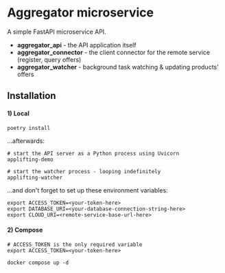 # Aggregator microservice
A simple FastAPI microservice API.

* **aggregator_api** - the API application itself
* **aggregator_connector** - the client connector for the remote service (register, query offers)
* **aggregator_watcher** - background task watching & updating products' offers

## Installation

#### 1) Local

```shell
poetry install
```
...afterwards:
```shell
# start the API server as a Python process using Uvicorn
applifting-demo
```
```shell
# start the watcher process - looping indefinitely
applifting-watcher
```

...and don't forget to set up these environment variables:
```shell
export ACCESS_TOKEN=<your-token-here>
export DATABASE_URI=<your-database-connection-string-here>
export CLOUD_URI=<remote-service-base-url-here>
```

#### 2) Compose

```shell
# ACCESS_TOKEN is the only required variable
export ACCESS_TOKEN=<your-token-here>
```
```shell
docker compose up -d
```
